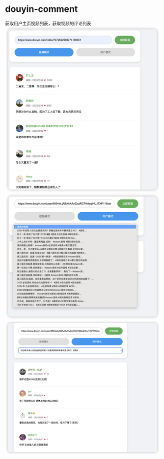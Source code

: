# douyin-comment
获取用户主页视频列表，获取视频的评论列表
![](static/images/111.png)
![](static/images/222.png)
![](static/images/333.png)
